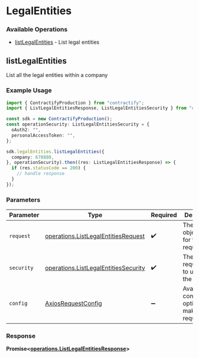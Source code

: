 # LegalEntities

### Available Operations

* [listLegalEntities](#listlegalentities) - List legal entities

## listLegalEntities

List all the legal entities within a company

### Example Usage

```typescript
import { ContractifyProduction } from "contractify";
import { ListLegalEntitiesResponse, ListLegalEntitiesSecurity } from "contractify/dist/sdk/models/operations";

const sdk = new ContractifyProduction();
const operationSecurity: ListLegalEntitiesSecurity = {
  oAuth2: "",
  personalAccessToken: "",
};

sdk.legalEntities.listLegalEntities({
  company: 678880,
}, operationSecurity).then((res: ListLegalEntitiesResponse) => {
  if (res.statusCode == 200) {
    // handle response
  }
});
```

### Parameters

| Parameter                                                                                    | Type                                                                                         | Required                                                                                     | Description                                                                                  |
| -------------------------------------------------------------------------------------------- | -------------------------------------------------------------------------------------------- | -------------------------------------------------------------------------------------------- | -------------------------------------------------------------------------------------------- |
| `request`                                                                                    | [operations.ListLegalEntitiesRequest](../../models/operations/listlegalentitiesrequest.md)   | :heavy_check_mark:                                                                           | The request object to use for the request.                                                   |
| `security`                                                                                   | [operations.ListLegalEntitiesSecurity](../../models/operations/listlegalentitiessecurity.md) | :heavy_check_mark:                                                                           | The security requirements to use for the request.                                            |
| `config`                                                                                     | [AxiosRequestConfig](https://axios-http.com/docs/req_config)                                 | :heavy_minus_sign:                                                                           | Available config options for making requests.                                                |


### Response

**Promise<[operations.ListLegalEntitiesResponse](../../models/operations/listlegalentitiesresponse.md)>**

